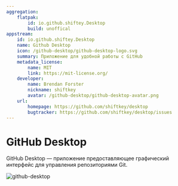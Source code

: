 ```yaml
---
aggregation:
    flatpak: 
        id: io.github.shiftey.Desktop
        build: unoffical
appstream:
    id: io.github.shiftey.Desktop
    name: Github Desktop
    icon: /github-desktop/github-desktop-logo.svg
    summary: Приложение для удобной работы с GitHub
    metadata_license: 
        name: MIT
        link: https://mit-license.org/
    developer: 
        name: Brendan Forster
        nickname: shiftkey
        avatar: /github-desktop/github-desktop-avatar.png
    url: 
        homepage: https://github.com/shiftkey/desktop
        bugtracker: https://github.com/shiftkey/desktop/issues
---
```


# GitHub Desktop

GitHub Desktop — приложение предоставляющее графический интерфейс для управления репозиториями Git.

![github-desktop](/github-desktop/github-desktop-1.png)

<!--@include: @apps/_parts/install/content-flatpak.md-->